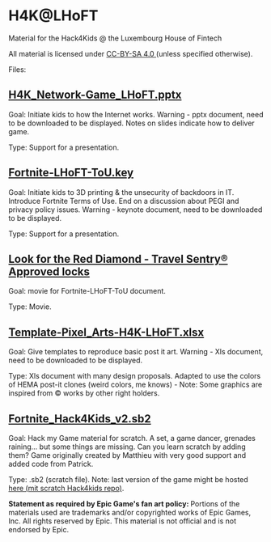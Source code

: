 # H4K@LHoFT

Material for the Hack4Kids @ the Luxembourg House of Fintech

All material is licensed under <a href="https://creativecommons.org/licenses/by-sa/4.0/"> CC-BY-SA 4.0 </a>(unless specified otherwise).


Files:

## <a href="H4K_Network-Game_LHoFT.pptx">H4K_Network-Game_LHoFT.pptx</a>
<p>Goal: Initiate kids to how the Internet works. Warning - pptx document, need to be downloaded to be displayed. Notes on slides indicate how to deliver game.</p>

<p>Type: Support for a presentation.</p>

## <a href="Fortnite-LHoFT-ToU.key">Fortnite-LHoFT-ToU.key</a>
<p>Goal: Initiate kids to 3D printing & the unsecurity of backdoors in IT. Introduce Fortnite Terms of Use. End on a discussion about PEGI and privacy policy issues. Warning - keynote document, need to be downloaded to be displayed.</p>

<p>Type: Support for a presentation.</p>

## <a href="Look for the Red Diamond - Travel Sentry® Approved locks-4yGixkOGCLU.mp4">Look for the Red Diamond - Travel Sentry® Approved locks</a>
<p>Goal: movie for Fortnite-LHoFT-ToU document.</p>

<p>Type: Movie.</p>

## <a href="Template-Pixel_Arts-H4K-LHoFT.xlsx">Template-Pixel_Arts-H4K-LHoFT.xlsx</a>
<p>Goal: Give templates to reproduce basic post it art. Warning - Xls document, need to be downloaded to be displayed.</p>

<p>Type: Xls document with many design proposals. Adapted to use the colors of HEMA post-it clones (weird colors, me knows) - Note: Some graphics are inspired from © works by other right holders.</p>

## <a href="Fortnite_Hack4Kids_v2.sb2">Fortnite_Hack4Kids_v2.sb2</a>
<p>Goal: Hack my Game material for scratch. A set, a game dancer, grenades raining... but some things are missing. Can you learn scratch by adding them? Game originally created by Matthieu with very good support and added code from Patrick.</p>

<p>Type: .sb2 (scratch file). Note: last version of the game might be hosted <a href="https://scratch.mit.edu/projects/254131020/">here (mit scratch Hack4kids repo)</a>. </p>

<p> <b>Statement as required by Epic Game's fan art policy: </b>
Portions of the materials used are trademarks and/or copyrighted works of Epic Games, Inc. All rights reserved by Epic. This material is not official and is not endorsed by Epic.</p>

